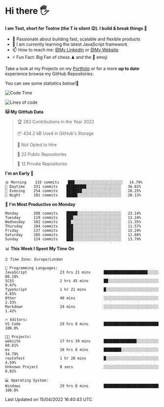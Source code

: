 # Hi there :raised_hand_with_fingers_splayed:
#### I am Tsot, short for Tsotne (the T is silent :wink:). I build & break things :space_invader:
- :telescope: Passionate about building fast, scalable and flexible products
- :seedling: I am currently learning the latest JavaScript framework 
- :mailbox: How to reach me: [@My LinkedIn](https://www.linkedin.com/in/tsotne-gvadzabia/) or [@My Website](https://tsotne.co.uk/contact)
- :zap: Fun Fact: Big Fan of chess ♟ and the 👾 emoji

Take a look at my Projects on my [Portfolio](https://tsotne.co.uk/) or for a more **up to date** experience browse my GitHub Repositories.

You can see some statistics below!:space_invader:
<!--START_SECTION:waka-->
![Code Time](http://img.shields.io/badge/Code%20Time-655%20hrs%2023%20mins-blue)

![Lines of code](https://img.shields.io/badge/From%20Hello%20World%20I%27ve%20Written-2%20Million%20lines%20of%20code-blue)

**🐱 My GitHub Data** 

> 🏆 283 Contributions in the Year 2022
 > 
> 📦 434.2 kB Used in GitHub's Storage 
 > 
> 🚫 Not Opted to Hire
 > 
> 📜 22 Public Repositories 
 > 
> 🔑 12 Private Repositories  
 > 
**I'm an Early 🐤** 

```text
🌞 Morning    133 commits    ███░░░░░░░░░░░░░░░░░░░░░░   14.79% 
🌆 Daytime    331 commits    █████████░░░░░░░░░░░░░░░░   36.82% 
🌃 Evening    254 commits    ███████░░░░░░░░░░░░░░░░░░   28.25% 
🌙 Night      181 commits    █████░░░░░░░░░░░░░░░░░░░░   20.13%

```
📅 **I'm Most Productive on Monday** 

```text
Monday       208 commits    █████░░░░░░░░░░░░░░░░░░░░   23.14% 
Tuesday      119 commits    ███░░░░░░░░░░░░░░░░░░░░░░   13.24% 
Wednesday    102 commits    ██░░░░░░░░░░░░░░░░░░░░░░░   11.35% 
Thursday     104 commits    ███░░░░░░░░░░░░░░░░░░░░░░   11.57% 
Friday       137 commits    ███░░░░░░░░░░░░░░░░░░░░░░   15.24% 
Saturday     105 commits    ███░░░░░░░░░░░░░░░░░░░░░░   11.68% 
Sunday       124 commits    ███░░░░░░░░░░░░░░░░░░░░░░   13.79%

```


📊 **This Week I Spent My Time On** 

```text
⌚︎ Time Zone: Europe/London

💬 Programming Languages: 
JavaScript               23 hrs 21 mins      ████████████████████░░░░░   80.18% 
SCSS                     2 hrs 45 mins       ██░░░░░░░░░░░░░░░░░░░░░░░   9.47% 
TypeScript               1 hr 21 mins        █░░░░░░░░░░░░░░░░░░░░░░░░   4.65% 
Other                    40 mins             ░░░░░░░░░░░░░░░░░░░░░░░░░   2.33% 
Markdown                 24 mins             ░░░░░░░░░░░░░░░░░░░░░░░░░   1.42%

🔥 Editors: 
VS Code                  29 hrs 8 mins       █████████████████████████   100.0%

🐱‍💻 Projects: 
website                  17 hrs 39 mins      ███████████████░░░░░░░░░░   60.61% 
ev                       10 hrs 8 mins       ████████░░░░░░░░░░░░░░░░░   34.79% 
routeTest                1 hr 20 mins        █░░░░░░░░░░░░░░░░░░░░░░░░   4.59% 
Unknown Project          0 secs              ░░░░░░░░░░░░░░░░░░░░░░░░░   0.02%

💻 Operating System: 
Windows                  29 hrs 8 mins       █████████████████████████   100.0%

```


 Last Updated on 15/04/2022 16:40:43 UTC
<!--END_SECTION:waka-->

